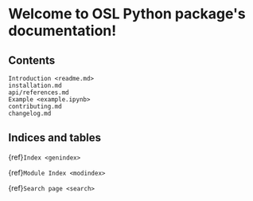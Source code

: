 # Welcome to OSL Python package's documentation!

## Contents

```{toctree}
Introduction <readme.md>
installation.md
api/references.md
Example <example.ipynb>
contributing.md
changelog.md
```

## Indices and tables

{ref}`Index <genindex>`

{ref}`Module Index <modindex>`

{ref}`Search page <search>`
